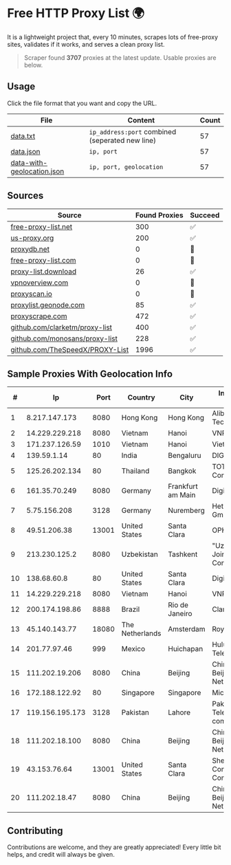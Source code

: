 
# Free HTTP Proxy List 🌍

It is a lightweight project that, every 10 minutes, scrapes lots of free-proxy sites, validates if it works, and serves a clean proxy list.


> Scraper found **3707** proxies at the latest update. Usable proxies are below.

## Usage

Click the file format that you want and copy the URL.


|File|Content|Count|
|----|-------|-----|
|[data.txt](https://raw.githubusercontent.com/themiralay/Proxy-List-World/master/data.txt)|`ip_address:port` combined (seperated new line)|57|
|[data.json](https://raw.githubusercontent.com/themiralay/Proxy-List-World/master/data.json)|`ip, port`|57|
|[data-with-geolocation.json](https://raw.githubusercontent.com/themiralay/Proxy-List-World/master/data-with-geolocation.json)|`ip, port, geolocation`|57|

## Sources

|Source|Found Proxies|Succeed|
|------|-------------|-------|
|[free-proxy-list.net](https://free-proxy-list.net)|300|✅|
|[us-proxy.org](https://www.us-proxy.org)|200|✅|
|[proxydb.net](http://proxydb.net)|0|🚫|
|[free-proxy-list.com](https://free-proxy-list.com/?page=&port=&type%5B%5D=http&type%5B%5D=https&up_time=0&search=Search)|0|🚫|
|[proxy-list.download](https://www.proxy-list.download/HTTP)|26|✅|
|[vpnoverview.com](https://vpnoverview.com/privacy/anonymous-browsing/free-proxy-servers)|0|🚫|
|[proxyscan.io](https://www.proxyscan.io)|0|🚫|
|[proxylist.geonode.com](https://proxylist.geonode.com/api/proxy-list?limit=300&page=1&sort_by=lastChecked&sort_type=desc&protocols=http,https)|85|✅|
|[proxyscrape.com](https://api.proxyscrape.com/v2/?request=displayproxies&protocol=http&timeout=10000&country=all&ssl=all&anonymity=all)|472|✅|
|[github.com/clarketm/proxy-list](https://raw.githubusercontent.com/clarketm/proxy-list/master/proxy-list-raw.txt)|400|✅|
|[github.com/monosans/proxy-list](https://raw.githubusercontent.com/monosans/proxy-list/main/proxies/http.txt)|228|✅|
|[github.com/TheSpeedX/PROXY-List](https://raw.githubusercontent.com/TheSpeedX/PROXY-List/master/http.txt)|1996|✅|


## Sample Proxies With Geolocation Info

|#|Ip|Port|Country|City|Internet Service Provider|
|-|--|----|-------|----|-------------------------|
|1|8.217.147.173|8080|Hong Kong|Hong Kong|Alibaba (US) Technology Co., Ltd.|
|2|14.229.229.218|8080|Vietnam|Hanoi|VNPT|
|3|171.237.126.59|1010|Vietnam|Hanoi|Viettel Corporation|
|4|139.59.1.14|80|India|Bengaluru|DIGITALOCEAN|
|5|125.26.202.134|80|Thailand|Bangkok|TOT Public Company Limited|
|6|161.35.70.249|8080|Germany|Frankfurt am Main|DigitalOcean, LLC|
|7|5.75.156.208|3128|Germany|Nuremberg|Hetzner Online GmbH|
|8|49.51.206.38|13001|United States|Santa Clara|OPHL|
|9|213.230.125.2|8080|Uzbekistan|Tashkent|"Uzbektelekom" Joint Stock Company|
|10|138.68.60.8|80|United States|Santa Clara|DigitalOcean, LLC|
|11|14.229.229.218|8080|Vietnam|Hanoi|VNPT|
|12|200.174.198.86|8888|Brazil|Rio de Janeiro|Claro S.A|
|13|45.140.143.77|18080|The Netherlands|Amsterdam|RoyaleHosting BV|
|14|201.77.97.46|999|Mexico|Huichapan|Hulux Telecomunicaciones|
|15|111.202.19.206|8080|China|Beijing|China Unicom Beijing Province Network|
|16|172.188.122.92|80|Singapore|Singapore|Microsoft|
|17|119.156.195.173|3128|Pakistan|Lahore|Pakistan Telecommuication company limited|
|18|111.202.18.100|8080|China|Beijing|China Unicom Beijing Province Network|
|19|43.153.76.64|13001|United States|Santa Clara|Shenzhen Tencent Computer Systems Company Limited|
|20|111.202.18.47|8080|China|Beijing|China Unicom Beijing Province Network|



## Contributing

Contributions are welcome, and they are greatly appreciated! Every
little bit helps, and credit will always be given.

